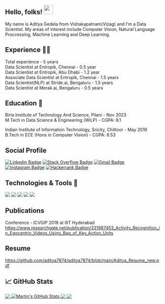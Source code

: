 ## Hello, folks! <img src="https://raw.githubusercontent.com/MartinHeinz/MartinHeinz/master/wave.gif" width="30px">

My name is Aditya Gedela from Vishakapatnam(Vizag) and I'm a Data Scientist. My areas of interest include Computer Vision, Natural Language Proccessing, Machine Learning and Deep Learning.

## Experience :man_office_worker:
Total experience - 5 years <br>
Data Scientist at Entropik, Chennai - 0.5 year <br>
Data Scientist at Entropik, Abu Dhabi - 1.2 year <br>
Associate Data Scientist at Entropik, Chennai - 1.5 years <br>
Data Scientist(NLP) at Stride.ai, Bengaluru - 1.5 years <br>
Data Scientist at Merak.ai, Bengaluru - 0.5 years

## Education :book:
Birla Institute of Technology And Science, Pilani - Nov 2023 <br>
M.Tech in Data Science & Engineering (WILP) - CGPA: 8.1

Indian Institute of Information Technology, Sricity, Chittoor - May 2019 <br>
B.Tech in ECE (Hons in Computer Vision) - CGPA: 8.53

## Social Profile
[![Linkedin Badge](https://img.shields.io/badge/-blue?style=social&logo=Linkedin&logoColor=blue&link=https://www.linkedin.com/in/aditya-gedela-3324ba110/)](https://www.linkedin.com/in/aditya-gedela-3324ba110/)
[![Stack Overflow Badge](https://img.shields.io/badge/-c14438?style=social&logo=Stackoverflow&logoColor=red&link=https://stackoverflow.com/users/6914888/aditya)](https://stackoverflow.com/users/6914888/aditya)
[![Gmail Badge](https://img.shields.io/badge/-c14438?style=social&logo=Gmail&logoColor=red&link=mailto:aditya.g15@iiits.in)](mailto::aditya.g15@iiits.in)
[![Instagram Badge](https://img.shields.io/badge/-blue?style=social&logo=Instagram&logoColor=black&link=https://www.instagram.com/gedelaaditya/)](https://www.instagram.com/gedelaaditya/)
[![Hackerrank Badge](https://img.shields.io/badge/-blue?style=social&logo=Hackerrank&logoColor=black&link=https://www.hackerrank.com/aditya7874)](https://www.hackerrank.com/aditya7874)

## Technologies & Tools  🔧
![](https://img.shields.io/badge/OS-Linux-informational?style=flat&logo=linux&logoColor=white&color=2bbc8a)
![](https://img.shields.io/badge/Editor-Visual_Studio-informational?style=flat&logo=visual-studio&logoColor=white&color=2bbc8a)
![](https://img.shields.io/badge/Code-Python-informational?style=flat&logo=python&logoColor=white&color=2bbc8a)
![](https://img.shields.io/badge/Tools-Tensorflow-informational?style=flat&logo=tensorflow&logoColor=white&color=2bbc8a)
![](https://img.shields.io/badge/Tools-Keras-informational?style=flat&logo=keras&logoColor=white&color=2bbc8a)

## Publications
Conference - ICVGIP 2018 at IIIT Hyderabad
https://www.researchgate.net/publication/331987453_Activity_Recognition_in_Egocentric_Videos_Using_Bag_of_Key_Action_Units

## Resume
https://github.com/aditya7874/aditya7874/blob/main/Aditya_Resume_new.pdf

## &#x1f4c8; GitHub Stats

<a href="https://github.com/aditya7874/aditya7874">
  <img align="center" src="https://github-readme-stats.vercel.app/api/top-langs/?username=aditya7874&hide=java,html,tex&title_color=ffffff&text_color=c9cacc&icon_color=2bbc8a&bg_color=1d1f21&langs_count=3" />
</a>
<a href="https://github.com/aditya7874/aditya7874">
  <img align="center" src="https://github-readme-stats.vercel.app/api?username=aditya7874&show_icons=true&line_height=27&count_private=true&title_color=ffffff&text_color=c9cacc&icon_color=2bbc8a&bg_color=1d1f21" alt="Martin's GitHub Stats" />
</a>

<a href="https://github.com/aditya7874/Activity-Recognition-in-Egocentric-Videos">
  <img align="center" src="https://github-readme-stats.vercel.app/api/pin/?username=aditya7874&repo=Activity-Recognition-in-Egocentric-Videos&title_color=ffffff&text_color=c9cacc&icon_color=2bbc8a&bg_color=1d1f21" />
</a>

<a href="https://github.com/aditya7874/Hand-Gesture-Recognition">
  <img align="center" src="https://github-readme-stats.vercel.app/api/pin/?username=aditya7874&repo=Hand-Gesture-Recognition&title_color=ffffff&text_color=c9cacc&icon_color=2bbc8a&bg_color=1d1f21" />
</a>

<!--
**aditya7874/aditya7874** is a ✨ _special_ ✨ repository because its `README.md` (this file) appears on your GitHub profile.

Here are some ideas to get you started:

- 🔭 I’m currently working on ...
- 🌱 I’m currently learning ...
- 👯 I’m looking to collaborate on ...
- 🤔 I’m looking for help with ...
- 💬 Ask me about ...
- 📫 How to reach me: ...
- 😄 Pronouns: ...
- ⚡ Fun fact: ...
-->
